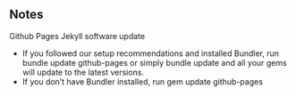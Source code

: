 ## Notes
Github Pages Jekyll software update
* If you followed our setup recommendations and installed Bundler, run bundle update github-pages or simply bundle update and all your gems will update to the latest versions.
* If you don’t have Bundler installed, run gem update github-pages